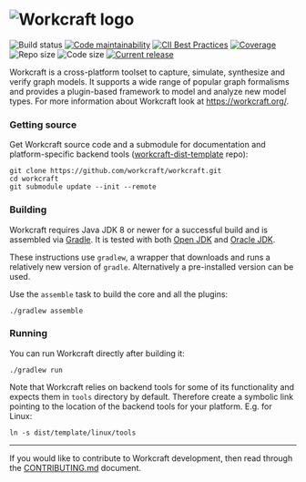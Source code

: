 # ![Workcraft logo](workcraft/WorkcraftCore/res/images/logo.png)

![Build status](https://github.com/workcraft/workcraft/workflows/CI/badge.svg)
[![Code maintainability](https://codeclimate.com/github/workcraft/workcraft/badges/gpa.svg)](https://codeclimate.com/github/workcraft/workcraft)
[![CII Best Practices](https://bestpractices.coreinfrastructure.org/projects/3775/badge)](https://bestpractices.coreinfrastructure.org/projects/3775)
[![Coverage](https://img.shields.io/coveralls/github/workcraft/workcraft.svg)](https://coveralls.io/github/workcraft/workcraft)
![Repo size](https://img.shields.io/github/repo-size/workcraft/workcraft.svg)
![Code size](https://img.shields.io/github/languages/code-size/workcraft/workcraft.svg)
[![Current release](https://img.shields.io/github/release/workcraft/workcraft.svg)](https://github.com/workcraft/workcraft/releases)

Workcraft is a cross-platform toolset to capture, simulate, synthesize
and verify graph models. It supports a wide range of popular graph
formalisms and provides a plugin-based framework to model and analyze
new model types. For more information about Workcraft look at
https://workcraft.org/.

### Getting source

Get Workcraft source code and a submodule for documentation and
platform-specific backend tools
([workcraft-dist-template](https://github.com/workcraft/workcraft-dist-template) repo):

    git clone https://github.com/workcraft/workcraft.git
    cd workcraft
    git submodule update --init --remote

### Building

Workcraft requires Java JDK 8 or newer for a successful build and is
assembled via [Gradle](https://gradle.org/).
It is tested with both [Open JDK](http://openjdk.java.net/) and
[Oracle JDK](http://www.oracle.com/technetwork/java/javase/downloads/index.html).

These instructions use `gradlew`, a wrapper that downloads and runs
a relatively new version of `gradle`. Alternatively a pre-installed
version can be used.

Use the `assemble` task to build the core and all the plugins:

    ./gradlew assemble

### Running

You can run Workcraft directly after building it:

    ./gradlew run

Note that Workcraft relies on backend tools for some of its functionality
and expects them in `tools` directory by default. Therefore create a
symbolic link pointing to the location of the backend tools for your
platform. E.g. for Linux:

    ln -s dist/template/linux/tools

---
If you would like to contribute to Workcraft development, then read
through the [CONTRIBUTING.md](CONTRIBUTING.md) document.
